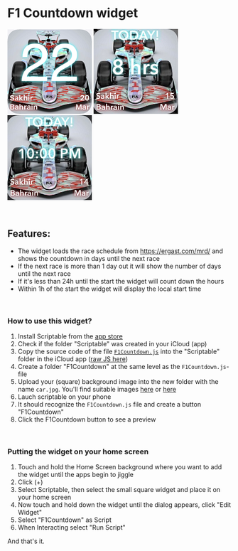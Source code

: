 
# F1 Countdown widget

![widget](https://github.com/Svalbard15/scriptable-widgets/blob/main/widget40.png "F1 Countdown Widget Days")
![widget](https://github.com/Svalbard15/scriptable-widgets/blob/main/IMG_0316.jpg "F1 Countdown Widget Hours")
![widget](https://github.com/Svalbard15/scriptable-widgets/blob/main/IMG_0317.jpg "F1 Countdown Widget Start Time")

<br/>

## Features:

* The widget loads the race schedule from https://ergast.com/mrd/ and shows the countdown in days until the next race
* If the next race is more than 1 day out it will show the number of days until the next race
* If it's less than 24h until the start the widget will count down the hours
* Within 1h of the start the widget will display the local start time

<br/>

### How to use this widget?

1. Install Scriptable from the [app store](https://apps.apple.com/us/app/scriptable/id1405459188)
1. Check if the folder "Scriptable" was created in your iCloud (app)
1. Copy the source code of the file [`F1Countdown.js`](/F1Countdown.js) into the "Scriptable" folder in the iCloud app ([raw JS here](https://raw.githubusercontent.com/Svalbard15/scriptable-widgets/main/F1Countdown.js))
1. Create a folder "F1Countdown" at the same level as the `F1Countdown.js`-file 
1. Upload your (square) background image into the new folder with the name `car.jpg`. You'll find suitable images [here](https://duckduckgo.com/?q=2022+formula+one+new+car&t=ffab&atb=v301-1&iar=images&iax=images&ia=images&iaf=layout%3ASquare) or [here](https://twitter.com/f1)
1. Lauch scriptable on your phone
1. It should recognize the `F1Countdown.js` file and create a button "F1Countdown"
1. Click the F1Countdown button to see a preview

<br/>

### Putting the widget on your home screen

1. Touch and hold the Home Screen background where you want to add the widget until the apps begin to jiggle
1. Click (+)
1. Select Scriptable, then select the small square widget and place it on your home screen
1. Now touch and hold down the widget until the dialog appears, click "Edit Widget"
1. Select "F1Countdown" as Script
1. When Interacting select "Run Script"

And that's it. 

<br/>
